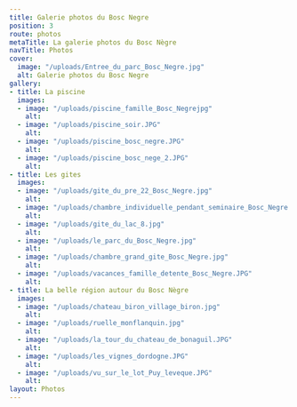 ```yaml
---
title: Galerie photos du Bosc Negre
position: 3
route: photos
metaTitle: La galerie photos du Bosc Nègre
navTitle: Photos
cover:
  image: "/uploads/Entree_du_parc_Bosc_Negre.jpg"
  alt: Galerie photos du Bosc Negre
gallery:
- title: La piscine
  images:
  - image: "/uploads/piscine_famille_Bosc_Negrejpg"
    alt: 
  - image: "/uploads/piscine_soir.JPG"
    alt: 
  - image: "/uploads/piscine_bosc_negre.JPG"
    alt: 
  - image: "/uploads/piscine_bosc_nege_2.JPG"
    alt: 
- title: Les gites
  images:
  - image: "/uploads/gite_du_pre_22_Bosc_Negre.jpg"
    alt: 
  - image: "/uploads/chambre_individuelle_pendant_seminaire_Bosc_Negre.jpg"
    alt: 
  - image: "/uploads/gite_du_lac_8.jpg"
    alt: 
  - image: "/uploads/le_parc_du_Bosc_Negre.jpg"
    alt: 
  - image: "/uploads/chambre_grand_gite_Bosc_Negre.jpg"
    alt: 
  - image: "/uploads/vacances_famille_detente_Bosc_Negre.JPG"
    alt: 
- title: La belle région autour du Bosc Nègre
  images:
  - image: "/uploads/chateau_biron_village_biron.jpg"
    alt: 
  - image: "/uploads/ruelle_monflanquin.jpg"
    alt: 
  - image: "/uploads/la_tour_du_chateau_de_bonaguil.JPG"
    alt: 
  - image: "/uploads/les_vignes_dordogne.JPG"
    alt: 
  - image: "/uploads/vu_sur_le_lot_Puy_leveque.JPG"
    alt: 
layout: Photos
---
```


